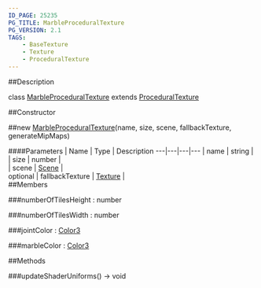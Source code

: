 ```yaml
---
ID_PAGE: 25235
PG_TITLE: MarbleProceduralTexture
PG_VERSION: 2.1
TAGS:
    - BaseTexture
    - Texture
    - ProceduralTexture
---
```

##Description

class [MarbleProceduralTexture](/classes/2.2/MarbleProceduralTexture) extends [ProceduralTexture](/classes/2.2/ProceduralTexture)



##Constructor

##new [MarbleProceduralTexture](/classes/2.2/MarbleProceduralTexture)(name, size, scene, fallbackTexture, generateMipMaps)



####Parameters
 | Name | Type | Description
---|---|---|---
 | name | string |  
 | size | number |  
 | scene | [Scene](/classes/2.2/Scene) |  
optional | fallbackTexture | [Texture](/classes/2.2/Texture) |  
##Members

###numberOfTilesHeight : number



###numberOfTilesWidth : number



###jointColor : [Color3](/classes/2.2/Color3)



###marbleColor : [Color3](/classes/2.2/Color3)



##Methods

###updateShaderUniforms() &rarr; void


